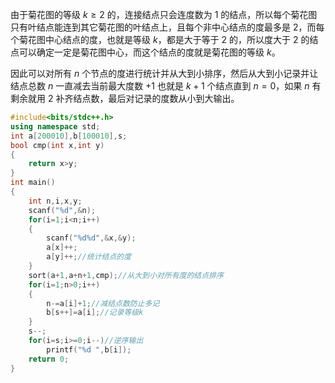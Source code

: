 由于菊花图的等级 $k\ge2$ 的，连接结点只会连度数为 $1$ 的结点，所以每个菊花图只有叶结点能连到其它菊花图的叶结点上，且每个非中心结点的度最多是 $2$，而每个菊花图中心结点的度，也就是等级 $k$，都是大于等于 $2$ 的，所以度大于 $2$ 的结点可以确定一定是菊花图中心，而这个结点的度就是菊花图的等级 $k$。

因此可以对所有 $n$ 个节点的度进行统计并从大到小排序，然后从大到小记录并让结点总数 $n$ 一直减去当前最大度数 $+1$ 也就是 $k+1$ 个结点直到 $n=0$，如果 $n$ 有剩余就用 $2$ 补齐结点数，最后对记录的度数从小到大输出。

```cpp
#include<bits/stdc++.h>
using namespace std;
int a[200010],b[100010],s;
bool cmp(int x,int y)
{
	return x>y;
}
int main()
{
	int n,i,x,y;
	scanf("%d",&n);
	for(i=1;i<n;i++)
	{
		scanf("%d%d",&x,&y);
		a[x]++;
		a[y]++;//统计结点的度
	}
	sort(a+1,a+n+1,cmp);//从大到小对所有度的结点排序
	for(i=1;n>0;i++)
	{
		n-=a[i]+1;//减结点数防止多记
		b[s++]=a[i];//记录等级k
	}
	s--;
	for(i=s;i>=0;i--)//逆序输出
		printf("%d ",b[i]);
	return 0;
}
```